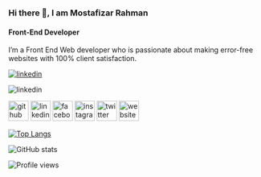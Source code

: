 
### Hi there 👋, I am Mostafizar Rahman
#### Front-End Developer

I’m a Front End Web developer who is passionate about making error-free websites with 100% client satisfaction. 

[<img src="https://i.ibb.co/HCT80VM/linkedin.png" alt="linkedin" border="0">](https://www.linkedin.com/in/https://www.linkedin.com/in/dev-mostafizar//)

<a hrfe="https://www.linkedin.com/in/https://www.linkedin.com/in/dev-mostafizar//">![linkedin](https://github.com/mostafizar-rahman/mostafizar-rahman/assets/93414878/971a328b-0239-47e2-9e8a-9d54e2861577)</a>

[<img src='https://cdn.jsdelivr.net/npm/simple-icons@3.0.1/icons/github.svg' alt='github' height='40'>](https://github.com/mostafizar-rahman)  [<img src='https://cdn.jsdelivr.net/npm/simple-icons@3.0.1/icons/linkedin.svg' alt='linkedin' height='40'>](https://www.linkedin.com/in/https://www.linkedin.com/in/dev-mostafizar//)  [<img src='https://cdn.jsdelivr.net/npm/simple-icons@3.0.1/icons/facebook.svg' alt='facebook' height='40'>](https://www.facebook.com/https://web.facebook.com/profile.php?id=100008522538788)  [<img src='https://cdn.jsdelivr.net/npm/simple-icons@3.0.1/icons/instagram.svg' alt='instagram' height='40'>](https://www.instagram.com/https://www.instagram.com/dev.mostafizar//)  [<img src='https://cdn.jsdelivr.net/npm/simple-icons@3.0.1/icons/twitter.svg' alt='twitter' height='40'>](https://twitter.com/https://twitter.com/MDMOSTA23184912)  [<img src='https://cdn.jsdelivr.net/npm/simple-icons@3.0.1/icons/icloud.svg' alt='website' height='40'>](https://mostafizar.netlify.app/)  

[![Top Langs](https://github-readme-stats.vercel.app/api/top-langs/?username=mostafizar-rahman)](https://github.com/anuraghazra/github-readme-stats)

![GitHub stats](https://github-readme-stats.vercel.app/api?username=mostafizar-rahman&show_icons=true)  

![Profile views](https://gpvc.arturio.dev/mostafizar-rahman)  
